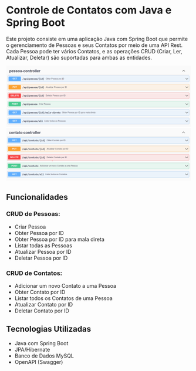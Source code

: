 # Controle de Contatos com Java e Spring Boot

Este projeto consiste em uma aplicação Java com Spring Boot que permite o gerenciamento de Pessoas e seus Contatos por meio de uma API Rest. Cada Pessoa pode ter vários Contatos, e as operações CRUD (Criar, Ler, Atualizar, Deletar) são suportadas para ambas as entidades.

![Print_Swagger](/pessoa-controller.png)
![Print_Swagger](/contato-controller.png)

## Funcionalidades
### CRUD de Pessoas:
- Criar Pessoa
- Obter Pessoa por ID
- Obter Pessoa por ID para mala direta
- Listar todas as Pessoas
- Atualizar Pessoa por ID
- Deletar Pessoa por ID

### CRUD de Contatos:
- Adicionar um novo Contato a uma Pessoa
- Obter Contato por ID
- Listar todos os Contatos de uma Pessoa
- Atualizar Contato por ID
- Deletar Contato por ID

## Tecnologias Utilizadas
- Java com Spring Boot
- JPA/Hibernate
- Banco de Dados MySQL
- OpenAPI (Swagger)
